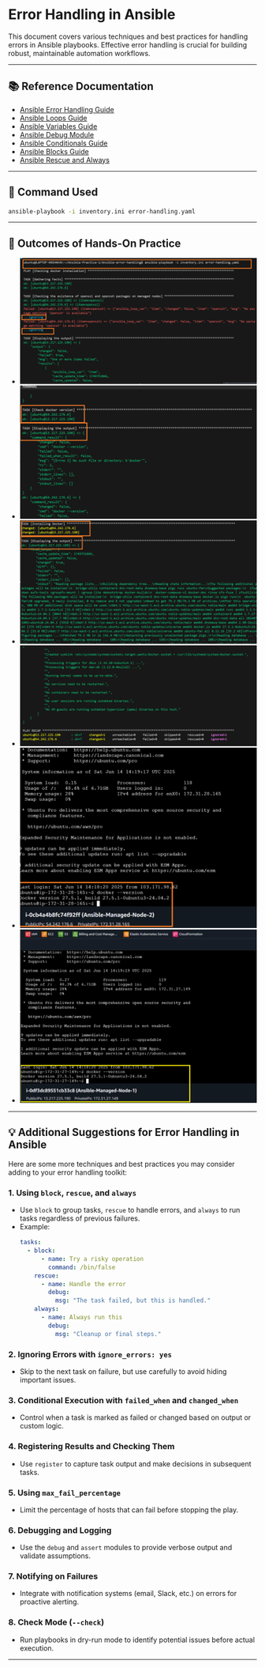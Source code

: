 # Error Handling in Ansible

This document covers various techniques and best practices for handling errors in Ansible playbooks. Effective error handling is crucial for building robust, maintainable automation workflows.

---

## 📚 Reference Documentation

- [Ansible Error Handling Guide](https://docs.ansible.com/ansible/latest/playbook_guide/playbooks_error_handling.html)
- [Ansible Loops Guide](https://docs.ansible.com/ansible/latest/playbook_guide/playbooks_loops.html)
- [Ansible Variables Guide](https://docs.ansible.com/ansible/latest/playbook_guide/playbooks_variables.html)
- [Ansible Debug Module](https://docs.ansible.com/ansible/latest/collections/ansible/builtin/debug_module.html)
- [Ansible Conditionals Guide](https://docs.ansible.com/ansible/latest/playbook_guide/playbooks_conditionals.html)
- [Ansible Blocks Guide](https://docs.ansible.com/ansible/latest/playbook_guide/playbooks_blocks.html)
- [Ansible Rescue and Always](https://docs.ansible.com/ansible/latest/user_guide/playbooks_blocks.html#rescue-and-always)

---

## 🚀 Command Used

```sh
ansible-playbook -i inventory.ini error-handling.yaml 
```

---

## 📝 Outcomes of Hands-On Practice

- ![Ansible-error-handling-1](../Images/Ansible-error-handling-1.png)
- ![Ansible-error-handling-2](../Images/Ansible-error-handling-2.png)
- ![Ansible-error-handling-3](../Images/Ansible-error-handling-3.png)
- ![Ansible-error-handling-4](../Images/Ansible-error-handling-4.png)
- ![Ansible-error-handling-5](../Images/Ansible-error-handling-5.png)
- ![Ansible-error-handling-6](../Images/Ansible-error-handling-6.png)

---

## 💡 Additional Suggestions for Error Handling in Ansible

Here are some more techniques and best practices you may consider adding to your error handling toolkit:

### 1. Using `block`, `rescue`, and `always`
- Use `block` to group tasks, `rescue` to handle errors, and `always` to run tasks regardless of previous failures.
- Example:
    ```yaml
    tasks:
      - block:
          - name: Try a risky operation
            command: /bin/false
        rescue:
          - name: Handle the error
            debug:
              msg: "The task failed, but this is handled."
        always:
          - name: Always run this
            debug:
              msg: "Cleanup or final steps."
    ```

### 2. Ignoring Errors with `ignore_errors: yes`
- Skip to the next task on failure, but use carefully to avoid hiding important issues.

### 3. Conditional Execution with `failed_when` and `changed_when`
- Control when a task is marked as failed or changed based on output or custom logic.

### 4. Registering Results and Checking Them
- Use `register` to capture task output and make decisions in subsequent tasks.

### 5. Using `max_fail_percentage`
- Limit the percentage of hosts that can fail before stopping the play.

### 6. Debugging and Logging
- Use the `debug` and `assert` modules to provide verbose output and validate assumptions.

### 7. Notifying on Failures
- Integrate with notification systems (email, Slack, etc.) on errors for proactive alerting.

### 8. Check Mode (`--check`)
- Run playbooks in dry-run mode to identify potential issues before actual execution.

---
